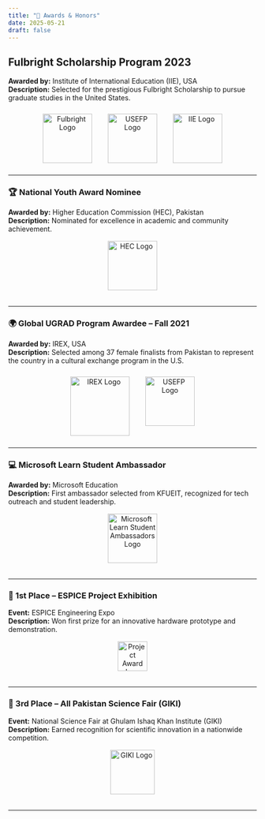 ```yaml
---
title: "🏅 Awards & Honors"
date: 2025-05-21
draft: false
---
```




## Fulbright Scholarship Program 2023
**Awarded by:** Institute of International Education (IIE), USA  
**Description:** Selected for the prestigious Fulbright Scholarship to pursue graduate studies in the United States.

<div align="center" style="display: flex; justify-content: center; gap: 2rem; flex-wrap: wrap; margin: 1.5rem 0;">
  <img src="https://uknow.uky.edu/sites/default/files/styles/facebook/public/Fulbright_Primary_RGB_FullColor_0.png?itok=3hh4Rf8H" alt="Fulbright Logo" width="100"/>
  <img src="https://www.usefp.org/assets/img/logo.png" alt="USEFP Logo" width="100"/>
  <img src="https://www.iie.org/wp-content/uploads/2022/12/iie-logo.png" alt="IIE Logo" width="100"/>
</div>


---

### 🏆 National Youth Award Nominee
**Awarded by:** Higher Education Commission (HEC), Pakistan  
**Description:** Nominated for excellence in academic and community achievement.

<div align="center" style="margin-top: 1rem; margin-bottom: 2rem;">
  <img src="https://github.com/user-attachments/assets/712b246f-e520-461c-8c43-d5cbd73c9e77" alt="HEC Logo" width="100"/>
</div>

---

### 🌍 Global UGRAD Program Awardee – Fall 2021
**Awarded by:** IREX, USA  
**Description:** Selected among 37 female finalists from Pakistan to represent the country in a cultural exchange program in the U.S.

<div align="center" style="display: flex; justify-content: center; gap: 2rem; flex-wrap: wrap; margin: 1.5rem 0;">
  <img src="https://github.com/user-attachments/assets/1c40a8cb-f44a-40c3-88bb-e10b8fb664b2" alt="IREX Logo" width="120"/>
  <img src="https://www.usefp.org/assets/img/logo.png" alt="USEFP Logo" width="100"/>
</div>

---

### 💻 Microsoft Learn Student Ambassador
**Awarded by:** Microsoft Education  
**Description:** First ambassador selected from KFUEIT, recognized for tech outreach and student leadership.

<div align="center" style="margin-top: 1rem; margin-bottom: 2rem;">
  <img src="https://github.com/user-attachments/assets/781f72d7-e67d-48d8-a77a-943062fc0a57" alt="Microsoft Learn Student Ambassadors Logo" width="100"/>
</div>

---

### 🥇 1st Place – ESPICE Project Exhibition
**Event:** ESPICE Engineering Expo  
**Description:** Won first prize for an innovative hardware prototype and demonstration.

<div align="center" style="margin-top: 1rem; margin-bottom: 2rem;">
  <img src="https://kfueit.edu.pk/uploads/4/ueit-logo-r.png" alt="Project Award Icon" width="60"/>
</div>

---

### 🥉 3rd Place – All Pakistan Science Fair (GIKI)
**Event:** National Science Fair at Ghulam Ishaq Khan Institute (GIKI)  
**Description:** Earned recognition for scientific innovation in a nationwide competition.

<div align="center" style="margin-top: 1rem; margin-bottom: 2rem;">
  <img src="https://github.com/user-attachments/assets/11c7118e-f695-47dd-bc7b-ecee5a8d5b45" alt="GIKI Logo" width="90"/>
</div>

---


